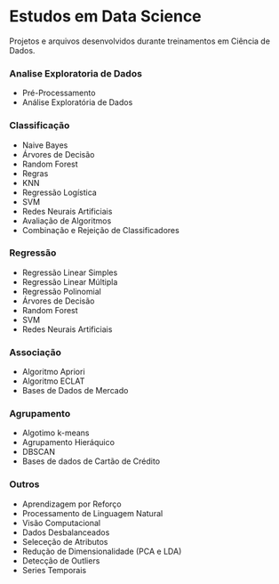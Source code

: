 
# Estudos em Data Science

Projetos e arquivos desenvolvidos durante treinamentos em Ciência de Dados.

### Analise Exploratoria de Dados
* Pré-Processamento
* Análise Exploratória de Dados

### Classificação
* Naive Bayes
* Árvores de Decisão
* Random Forest
* Regras
* KNN
* Regressão Logística
* SVM
* Redes Neurais Artificiais
* Avaliação de Algoritmos
* Combinação e Rejeição de Classificadores

### Regressão
* Regressão Linear Simples
* Regressão Linear Múltipla
* Regressão Polinomial
* Árvores de Decisão
* Random Forest
* SVM
* Redes Neurais Artificiais


### Associação
* Algoritmo Apriori
* Algoritmo ECLAT
* Bases de Dados de Mercado

### Agrupamento
* Algotimo k-means
* Agrupamento Hieráquico
* DBSCAN
* Bases de dados de Cartão de Crédito


### Outros
* Aprendizagem por Reforço
* Processamento de Linguagem Natural
* Visão Computacional
* Dados Desbalanceados
* Seleceção de Atributos
* Redução de Dimensionalidade (PCA e LDA)
* Detecção de Outliers
* Series Temporais
